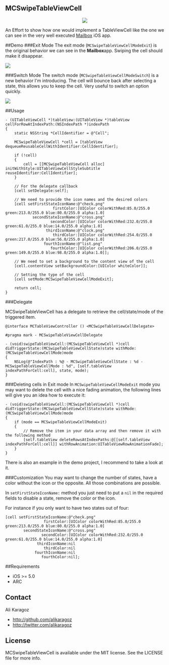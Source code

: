 MCSwipeTableViewCell
--------------------

<p align="center"><img src="http://f.cl.ly/items/0F090c1A2z191B1N0F35/mcswipe-front.png"/></p>

An Effort to show how one would implement a TableViewCell like the one we can see in the very well executed [Mailbox](http://www.mailboxapp.com/) iOS app. 

##Demo
###Exit Mode
The exit mode (`MCSwipeTableViewCellModeExit`) is the original behavior we can see in the **Mailbox**app. Swiping the cell should make it disappear.

![](http://f.cl.ly/items/341Y0F2I1d1V1T0J0K0m/mcswipe-exit.gif)

###Switch Mode
The switch mode (`MCSwipeTableViewCellModeSwitch`) is a new behavior I'm introducing. The cell will bounce back after selecting a state, this allows you to keep the cell. Very useful to switch an option quickly.

![](http://f.cl.ly/items/1H0d0O3h1g3O0f0e3k0C/mcswipe-switch.gif)

##Usage

```objc
- (UITableViewCell *)tableView:(UITableView *)tableView cellForRowAtIndexPath:(NSIndexPath *)indexPath
{
    static NSString *CellIdentifier = @"Cell";
        
    MCSwipeTableViewCell *cell = [tableView dequeueReusableCellWithIdentifier:CellIdentifier];
    
    if (!cell)
    {
        cell = [[MCSwipeTableViewCell alloc] initWithStyle:UITableViewCellStyleSubtitle reuseIdentifier:CellIdentifier];
    }
    
    // For the delegate callback
    [cell setDelegate:self];
    
    // We need to provide the icon names and the desired colors
    [cell setFirstStateIconName:@"check.png"
                     firstColor:[UIColor colorWithRed:85.0/255.0 green:213.0/255.0 blue:80.0/255.0 alpha:1.0]
            secondStateIconName:@"cross.png"
                    secondColor:[UIColor colorWithRed:232.0/255.0 green:61.0/255.0 blue:14.0/255.0 alpha:1.0]
                  thirdIconName:@"clock.png"
                     thirdColor:[UIColor colorWithRed:254.0/255.0 green:217.0/255.0 blue:56.0/255.0 alpha:1.0]
                 fourthIconName:@"list.png"
                    fourthColor:[UIColor colorWithRed:206.0/255.0 green:149.0/255.0 blue:98.0/255.0 alpha:1.0]];
    
    // We need to set a background to the content view of the cell
    [cell.contentView setBackgroundColor:[UIColor whiteColor]];
    
    // Setting the type of the cell
	[cell setMode:MCSwipeTableViewCellModeExit];
    
    return cell;
}	
```

###Delegate

MCSwipeTableViewCell has a delegate to retrieve the cell/state/mode of the triggered item.

```objc
@interface MCTableViewController () <MCSwipeTableViewCellDelegate>
```

```objc
#pragma mark - MCSwipeTableViewCellDelegate

- (void)swipeTableViewCell:(MCSwipeTableViewCell *)cell didTriggerState:(MCSwipeTableViewCellState)state withMode:(MCSwipeTableViewCellMode)mode
{
    NSLog(@"IndexPath : %@ - MCSwipeTableViewCellState : %d - MCSwipeTableViewCellMode : %d", [self.tableView indexPathForCell:cell], state, mode);
}
```

###Deleting cells in Exit mode
In `MCSwipeTableViewCellModeExit` mode you may want to delete the cell with a nice fading animation, the following lines will give you an idea how to execute it:

```objc
- (void)swipeTableViewCell:(MCSwipeTableViewCell *)cell didTriggerState:(MCSwipeTableViewCellState)state withMode:(MCSwipeTableViewCellMode)mode
{    
    if (mode == MCSwipeTableViewCellModeExit)
    {
		// Remove the item in your data array and then remove it with the following method
        [self.tableView deleteRowsAtIndexPaths:@[[self.tableView indexPathForCell:cell]] withRowAnimation:UITableViewRowAnimationFade];
    }
}
```
There is also an example in the demo project, I recommend to take a look at it.

###Customization
You may want to change the number of states, have a color without the icon or the opposite. All those combinations are possible.

In `setFirstStateIconName:` method you just need to put a `nil` in the required fields to disable a state, remove the color or the icon. 

For instance if you only want to have two states out of four:

```objc
[cell setFirstStateIconName:@"check.png"
				 firstColor:[UIColor colorWithRed:85.0/255.0 green:213.0/255.0 blue:80.0/255.0 alpha:1.0]
		secondStateIconName:@"cross.png"
				secondColor:[UIColor colorWithRed:232.0/255.0 green:61.0/255.0 blue:14.0/255.0 alpha:1.0]
			  thirdIconName:nil
				 thirdColor:nil
			 fourthIconName:nil
				fourthColor:nil];
```

##Requirements
- iOS >= 5.0
- ARC

## Contact

Ali Karagoz

- http://github.com/alikaragoz
- http://twitter.com/alikaragoz

## License

MCSwipeTableViewCell is available under the MIT license. See the LICENSE file for more info.